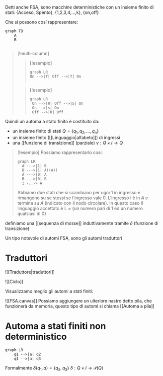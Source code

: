 Detti anche FSA, sono macchine deterministiche con un insieme finito di stati:
{Acceso, Spento}, {1,2,3,4,...,k}, {on,off}

Che si possono cosí rappresentare:
```mermaid
graph TB
	A
	B
	
```


>[!multi-column]
>
>>[!esempio]
>>```mermaid
>>graph LR
>> On -->|T| Off -->|T| On
>> 
>>
>>```
>
>>[!esempio]
>>```mermaid
>>graph LR
>>	On -->|R| Off -->|S| On
>>	On -->|s| On
>>	Off -->|R| Off
>>```


Quindi un automa a stato finito è costituito da:
- un insieme finito di stati $Q = \left\{ q_{1},q_{2},\dots,q_{n} \right\}$
- un insieme finito ([[Linguaggio|alfabeto]]) di ingressi 
- una [[funzione di transizione]] (parziale) $\gamma:Q \times I \to Q$

>[!esempio]
Possiamo rappresentarlo cosí:
>```mermaid
>graph LR
>	A --->|1| B
>	B --->|1| A((A))
>	A --->|0| A
>	B --->|0| B
>	i -..-> A
>```
>Abbiamo due stati che si scambiano per ogni 1 in ingresso e rimangono su se stessi se l'ingresso vale 0.
>L'ingresso i è in $A$ e termina su $A$ (indicato con il nodo circolare).
>In questo caso il linguaggio accettato è 
>L = {un numero pari di 1 ed un numero qualsiasi di 0}

definiamo una [[sequenza di mosse]] induttivamente tramite $\delta$ (funzione di transizione)

Un tipo notevole di automi FSA, sono gli automi traduttori

# Traduttori
![[Traduttore|traduttori]]

![[Ciclo]]


Visualizzamo meglio gli automi a stati finiti:

![[FSA.canvas]]
Possiamo aggiungere un ulteriore nastro detto pila, che funzionerà da memoria, questo tipo di automi si chiama [[Automa a pila]]


# Automa a stati finiti non deterministico

```mermaid
graph LR
	q1 -->|a| q2
	q1 -->|a| q3
```
Formalmente $\delta(q_{1},a) = \left\{ q_{2},q_{3} \right\}$
$\delta : Q \times I \to \mathcal{P}(Q)$